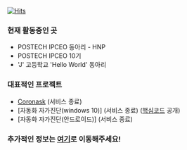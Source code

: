[![Hits](https://hits.seeyoufarm.com/api/count/incr/badge.svg?url=https%3A%2F%2Fgithub.com%2FSeHuyun-Kim04)](https://hits.seeyoufarm.com)

### 현재 활동중인 곳
- POSTECH IPCEO 동아리 - HNP
- POSTECH IPCEO 10기
- 'J' 고등학교 'Hello World' 동아리

### 대표적인 프로젝트
 - [Coronask](https://coronask.kr) (서비스 종료)
 - [자동화 자가진단(windows 10)] (서비스 종료) ([핵심코드](https://github.com/SeHuyun-Kim04/Auto-Self-Check) 공개) 
 - [자동화 자가진단(안드로이드)] (서비스 종료)
 
### 추가적인 정보는 [여기](https://sehuyun-kim04.github.io/)로 이동해주세요!
